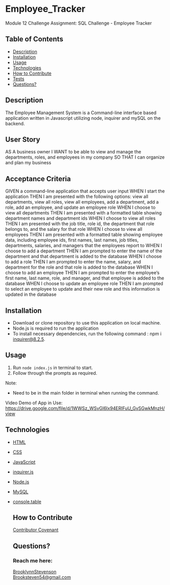 # Employee_Tracker
  Module 12 Challenge Assignment: SQL Challenge - Employee Tracker


## Table of Contents
  * [Description](#description)
  * [Installation](#installation)
  * [Usage](#usage)
  * [Technologies](#technologies)
  * [How to Contribute](#how-to-contribute)
  * [Tests](#tests)
  * [Questions?](#questions)


## Description
  The Employee Management System is a Command-line interface based application written in Javascript utilizing node, inquirer and mySQL on the backend.


## User Story
  AS A business owner
  I WANT to be able to view and manage the departments, roles, and employees in my company
  SO THAT I can organize and plan my business


## Acceptance Criteria 
  GIVEN a command-line application that accepts user input
  WHEN I start the application
  THEN I am presented with the following options: view all departments, view all roles, view all employees, add a department, add a role, add an employee, and update an employee role
  WHEN I choose to view all departments
  THEN I am presented with a formatted table showing department names and department ids
  WHEN I choose to view all roles
  THEN I am presented with the job title, role id, the department that role belongs to, and the salary for that role
  WHEN I choose to view all employees
  THEN I am presented with a formatted table showing employee data, including employee ids, first names, last names, job titles, departments, salaries, and managers that the employees report to
  WHEN I choose to add a department
  THEN I am prompted to enter the name of the department and that department is added to the database
  WHEN I choose to add a role
  THEN I am prompted to enter the name, salary, and department for the role and that role is added to the database
  WHEN I choose to add an employee
  THEN I am prompted to enter the employee’s first name, last name, role, and manager, and that employee is added to the database
  WHEN I choose to update an employee role
  THEN I am prompted to select an employee to update and their new role and this information is updated in the database

## Installation
  - Download or clone repository to use this application on local machine.
  - Node.js is required to run the application
  - To install necessary dependencies, run the following command : npm i inquirer@8.2.5.
  
## Usage
  1. Run `node index.js` in terminal to start. 
  2. Follow through the prompts as required. 

  Note:

  - Need to be in the main folder in terminal when running the command.

Video Demo of App in Use:
https://drive.google.com/file/d/1WWSz_WSvGl6Ix94ERIFuU_GvSGwkMnzH/view


## Technologies
* [HTML](https://developer.mozilla.org/en-US/docs/Web/HTML)
* [CSS](https://developer.mozilla.org/en-US/docs/Web/CSS)
* [JavaScript](https://developer.mozilla.org/en-US/docs/Web/JavaScript)
* [inquirer.js](https://www.npmjs.com/package/inquirer)
* [Node.js](https://nodejs.org/en/)
* [MySQL](https://www.mysql.com/)
* [console.table](https://www.npmjs.com/package/console.table)


  ## How to Contribute
  [Contributor Covenant](https://www.contributor-covenant.org/)  


  ## Questions?
  ### Reach me here: 
  [BrooklynnStevenson](https://github.com/Brooksteven)  
Brooksteven54@gmail.com
